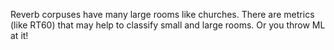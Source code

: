 Reverb corpuses have many large rooms like churches. There are metrics (like RT60) that may help to classify small and large rooms. Or you throw ML at it!

